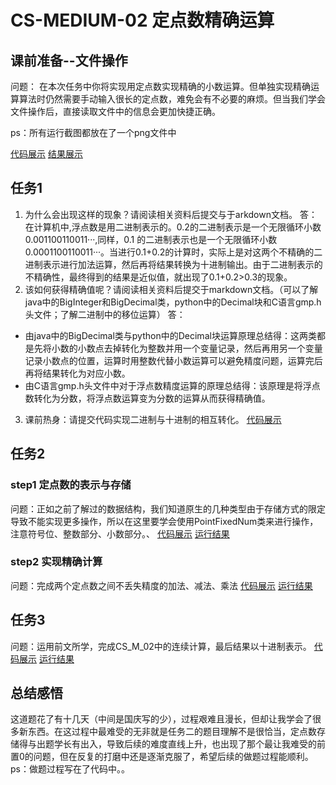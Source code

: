 # CS-MEDIUM-02 定点数精确运算

## 课前准备--文件操作
问题：
在本次任务中你将实现用定点数实现精确的小数运算。但单独实现精确运算算法时仍然需要手动输入很长的定点数，难免会有不必要的麻烦。但当我们学会文件操作后，直接读取文件中的信息会更加快捷正确。

ps：所有运行截图都放在了一个png文件中

[代码展示](课前准备--文件操作.md)
[结果展示](photo.png)

## 任务1

1. 为什么会出现这样的现象？请阅读相关资料后提交与于arkdown文档。
  答：在计算机中,浮点数是用二进制表示的。0.2的二进制表示是一个无限循环小数0.001100110011···,同样，0.1 的二进制表示也是一个无限循环小数0.0001100110011···。当进行0.1+0.2的计算时，实际上是对这两个不精确的二进制表示进行加法运算，然后再将结果转换为十进制输出。由于二进制表示的不精确性，最终得到的结果是近似值，就出现了0.1+0.2>0.3的现象。
  2. 该如何获得精确值呢？请阅读相关资料后提交于markdown文档。（可以了解java中的BigInteger和BigDecimal类，python中的Decimal块和C语言gmp.h头文件；了解二进制中的移位运算）
  答：
  * 由java中的BigDecimal类与python中的Decimal块运算原理总结得：这两类都是先将小数的小数点去掉转化为整数并用一个变量记录，然后再用另一个变量记录小数点的位置，运算时用整数代替小数运算可以避免精度问题，运算完后再将结果转化为对应小数。
  * 由C语言gmp.h头文件中对于浮点数精度运算的原理总结得：该原理是将浮点数转化为分数，将浮点数运算变为分数的运算从而获得精确值。

  3. 课前热身：请提交代码实现二进制与十进制的相互转化。
   [代码展示](任务一.md)

   ## 任务2
   ### step1 定点数的表示与存储
  问题：正如之前了解过的数据结构，我们知道原生的几种类型由于存储方式的限定导致不能实现更多操作，所以在这里要学会使用PointFixedNum类来进行操作，注意符号位、整数部分、小数部分。、
  [代码展示](任务二step1.md)
  [运行结果](photo.png)

   ### step2 实现精确计算
   问题：完成两个定点数之间不丢失精度的加法、减法、乘法
   [代码展示](任务二step2.md)
   [运行结果](photo.png)
  
   ## 任务3
   问题：运用前文所学，完成CS_M_02中的连续计算，最后结果以十进制表示。
   [代码展示](任务三.md)
   [运行结果](photo.png)

   ## 总结感悟
   这道题花了有十几天（中间是国庆写的少），过程艰难且漫长，但却让我学会了很多新东西。在这过程中最难受的无非就是任务二的题目理解不是很恰当，定点数存储得与出题学长有出入，导致后续的难度直线上升，也出现了那个最让我难受的前置0的问题，但在反复的打磨中还是逐渐克服了，希望后续的做题过程能顺利。ps：做题过程写在了代码中。。
